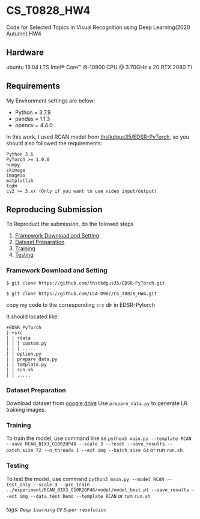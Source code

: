 # CS_T0828_HW4
Code for Selected Topics in Visual Recognition
using Deep Learning(2020 Autumn) HW4

## Hardware
ubuntu 16.04 LTS
Intel® Core™ i9-10900 CPU @ 3.70GHz x 20
RTX 2080 Ti

## Requirements
My Environment settings are below:
* Python = 3.7.9
* pandas = 1.1.3
* opencv = 4.4.0

In this work, I used RCAN model from [thstkdgus35/EDSR-PyTorch](https://github.com/thstkdgus35/EDSR-PyTorch), so you should also followed the requirements:
```
Python 3.6
PyTorch >= 1.0.0
numpy
skimage
imageio
matplotlib
tqdm
cv2 >= 3.xx (Only if you want to use video input/output)
```
## Reproducing Submission
To Reproduct the submission, do the folowed steps
1. [Framework Download and Setting](#Framework-Download-and-Setting)
2. [Dataset Preparation](#Dataset-Preparation)
3. [Training](#Training)
4. [Testing](#Testing)

### Framework Download and Setting

```
$ git clone https://github.com/thstkdgus35/EDSR-PyTorch.git
```
```
$ git clone https://github.com/LCA-0907/CS_T0828_HW4.git
```

copy my code to the corresponding `src` dir in EDSR-Pytorch

It should located like:
```
+EDSR_PyTorch
| +src
| | +data
| | | custom.py
| | | .....
| | option.py
| | prepare_data.py
| | template.py
| | run.sh
| | .....

```
### Dataset Preparation
Download dataset from [google drive](https://drive.google.com/drive/u/0/folders/1H-sIY7zj42Fex1ZjxxSC3PV1pK4Mij6x)
Use `prepare_data.py` to generate LR training images.

### Training
To train the model, use command line as
`
python3 main.py --template RCAN --save RCAN_BIX3_G10R20P48 --scale 3 --reset --save_results --patch_size 72 --n_threads 1 --ext img --batch_size 64
`
or run `run.sh`

### Testing
To test the model, use command
`python3 main.py --model RCAN --test_only --scale 3 --pre_train ../experiment/RCAN_BIX3_G10R20P48/model/model_best.pt --save_results --ext img --data_test Demo --template RCAN`
or run `run.sh`

###### tags: `Deep Learning` `CV` `Super resolution`
